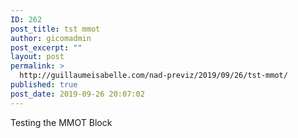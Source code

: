 ```yaml
---
ID: 262
post_title: tst mmot
author: gicomadmin
post_excerpt: ""
layout: post
permalink: >
  http://guillaumeisabelle.com/nad-previz/2019/09/26/tst-mmot/
published: true
post_date: 2019-09-26 20:07:02
---
```

<!-- wp:block-lab/mmot {"mmotacceptable":true,"mmottrend":"Getting better"} /-->

<!-- wp:paragraph -->

Testing the MMOT Block

<!-- /wp:paragraph -->